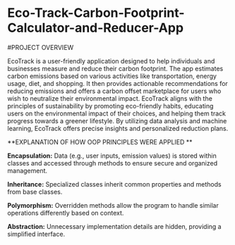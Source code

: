 # Eco-Track-Carbon-Footprint-Calculator-and-Reducer-App


#PROJECT OVERVIEW

EcoTrack is a user-friendly application designed to help individuals and businesses measure and reduce their carbon footprint. The app estimates carbon emissions based on various activities like transportation, energy usage, diet, and shopping. It then provides actionable recommendations for reducing emissions and offers a carbon offset marketplace for users who wish to neutralize their environmental impact.
EcoTrack aligns with the principles of sustainability by promoting eco-friendly habits, educating users on the environmental impact of their choices, and helping them track progress towards a greener lifestyle. By utilizing data analysis and machine learning, EcoTrack offers precise insights and personalized reduction plans.

**EXPLANATION OF HOW OOP PRINCIPLES WERE APPLIED
**

**Encapsulation:**
Data (e.g., user inputs, emission values) is stored within classes and accessed through methods to ensure secure and organized management.

**Inheritance:**
Specialized classes inherit common properties and methods from base classes.

**Polymorphism:**
Overridden methods allow the program to handle similar operations differently based on context.

**Abstraction:**
Unnecessary implementation details are hidden, providing a simplified interface.
